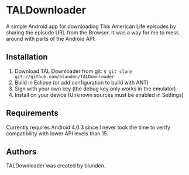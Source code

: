 TALDownloader
======

A simple Android app for downloading This American Life episodes by sharing the episode URL from the Browser.
It was a way for me to mess around with parts of the Android API.

Installation
------------

1. Download TAL Downloader from git: `$ git clone git://github.com/blunden/TALDownloader`
2. Build in Eclipse (or add configuration to build with ANT)
3. Sign with your own key (the debug key only works in the emulator) 
4. Install on your device (Unknown sources must be enabled in Settings)

Requirements
-------

Currently requires Android 4.0.3 since I never took the time to
verify compatibility with lower API levels than 15.

Authors
-------

TALDownloader was created by blunden.